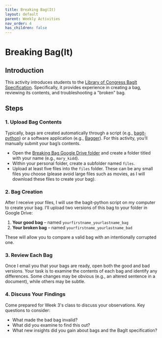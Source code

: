 ```yaml
---
title: Breaking Bag(It)
layout: default
parent: Weekly Activities
nav_order: 4
has_children: false
---
```


# Breaking Bag(It)

## Introduction
This activity introduces students to the [Library of Congress BagIt Specification](https://datatracker.ietf.org/doc/html/rfc8493). Specifically, it provides experience in creating a bag, reviewing its contents, and troubleshooting a "broken" bag.

## Steps

### 1. Upload Bag Contents

Typically, bags are created automatically through a script (e.g., [bagit-python](https://github.com/LibraryOfCongress/bagit-python)) or a software application (e.g., [Bagger](https://github.com/LibraryOfCongress/bagger)). For this activity, you’ll manually submit your bag’s contents.

- Open the [Breaking Bag Google Drive folder](https://drive.google.com/drive/folders/1U1Va5o9ksyrg5yBtqL8RAOe5Y8OttCwX?usp=sharing) and create a folder titled with your name (e.g., `mary_kidd`).
- Within your personal folder, create a subfolder named `files`.
- Upload at least five files into the `files` folder. These can be any small files you choose (please avoid large files such as movies, as I will download these files to create your bag).

### 2. Bag Creation

After I receive your files, I will use the bagit-python script on my computer to create your bag. I’ll upload two versions of this bag to your folder in Google Drive:

1. **Your good bag** – named `yourfirstname_yourlastname_bag`
2. **Your broken bag** – named `yourfirstname_yourlastname_bad`

These will allow you to compare a valid bag with an intentionally corrupted one.

### 3. Review Each Bag

Once I email you that your bags are ready, open both the good and bad versions. Your task is to examine the contents of each bag and identify any differences. Some changes may be obvious (e.g., an altered sentence in a document), while others may be subtle.

### 4. Discuss Your Findings

Come prepared for Week 3's class to discuss your observations. Key questions to consider:
- What made the bad bag invalid?
- What did you examine to find this out?
- What new insights did you gain about bags and the BagIt specification?
